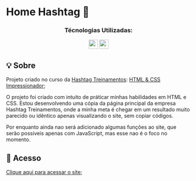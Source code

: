 # Home Hashtag 🏡

<div align="center">
  <h3>Técnologias Utilizadas:</h3>
  <img src="https://cdn.jsdelivr.net/gh/devicons/devicon@latest/icons/html5/html5-original.svg" width="25" height="25"" />
  <img src="https://cdn.jsdelivr.net/gh/devicons/devicon@latest/icons/css3/css3-original.svg" width="25" height="25" />
</div>

## 💡 Sobre
Projeto criado no curso da [Hashtag Treinamentos](https://www.hashtagtreinamentos.com/): [HTML & CSS Impressionador](https://www.hashtagtreinamentos.com/curso-html-css);

<p>
 O projeto foi criado com intuito de práticar minhas habilidades em HTML e CSS. Estou desenvolvendo uma cópia da página principal da empresa Hashtag Treinamentos, onde a minha meta é chegar em um resultado muito parecido ou idêntico apenas visualizando o site, sem copiar códigos.
</p>

<p>
 Por enquanto ainda nao será adicionado algumas funções ao site, que serão possíveis apenas com JavaScript, mas esse nao é o foco no momento.
</p>

## 🔗 Acesso

[Clique aqui para acessar o site](https://rafaelmainieri.github.io/home-hashtag/);
